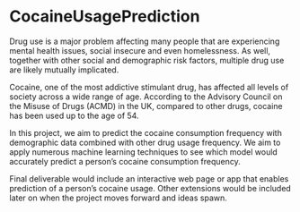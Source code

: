 # CocaineUsagePrediction
 
Drug use is a major problem affecting many people that are experiencing mental health issues, social insecure and even homelessness. As well, together with other social and demographic risk factors, multiple drug use are likely mutually implicated.

Cocaine, one of the most addictive stimulant drug, has affected all levels of society across a wide range of age. According to the Advisory Council on the Misuse of Drugs (ACMD) in the UK, compared to other drugs, cocaine has been used up to the age of 54. 

In this project, we aim to predict the cocaine consumption frequency with demographic data combined with other drug usage frequency. We aim to apply numerous machine learning techniques to see which model would accurately predict a person’s cocaine consumption frequency.

Final deliverable would include an interactive web page or app that enables prediction of a person’s cocaine usage.  Other extensions would be included later on when the project moves forward and ideas spawn.
